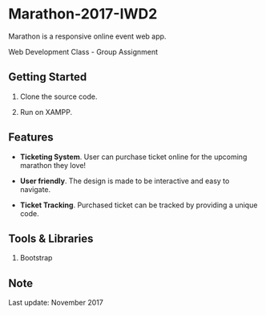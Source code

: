 # Marathon-2017-IWD2
Marathon is a responsive online event web app.

Web Development Class - Group Assignment

## Getting Started

1. Clone the source code.

2. Run on XAMPP.

## Features

* **Ticketing System**. User can purchase ticket online for the upcoming marathon they love! 

* **User friendly**. The design is made to be interactive and easy to navigate.

* **Ticket Tracking**. Purchased ticket can be tracked by providing a unique code.

## Tools & Libraries

1. Bootstrap

## Note

Last update: November 2017

